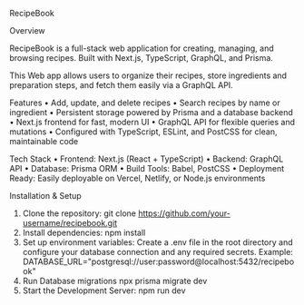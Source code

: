 RecipeBook

Overview

RecipeBook is a full-stack web application for creating, managing, and browsing recipes. Built with Next.js, TypeScript, GraphQL, and Prisma.

This Web app allows users to organize their recipes, store ingredients and preparation steps, and fetch them easily via a GraphQL API.

Features
	•	Add, update, and delete recipes
	•	Search recipes by name or ingredient
	•	Persistent storage powered by Prisma and a database backend
	•	Next.js frontend for fast, modern UI
	•	GraphQL API for flexible queries and mutations
	•	Configured with TypeScript, ESLint, and PostCSS for clean, maintainable code

Tech Stack
	•	Frontend: Next.js (React + TypeScript)
	•	Backend: GraphQL API
	•	Database: Prisma ORM
	•	Build Tools: Babel, PostCSS
	•	Deployment Ready: Easily deployable on Vercel, Netlify, or Node.js environments

Installation & Setup
1.	Clone the repository: 
git clone https://github.com/your-username/recipebook.git
2.	Install dependencies:
npm install
3.	Set up environment variables:
Create a .env file in the root directory and configure your database connection and any required secrets. Example:
DATABASE_URL="postgresql://user:password@localhost:5432/recipebook"
4. Run Database migrations
npx prisma migrate dev
5. Start the Development Server:
npm run dev